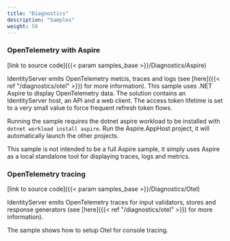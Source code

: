 ```yaml
---
title: "Diagnostics"
description: "Samples"
weight: 50
---
```


### OpenTelemetry with Aspire
[link to source code]({{< param samples_base >}}/Diagnostics/Aspire)

IdentityServer emits OpenTelemetry metcis, traces and logs (see [here]({{< ref "/diagnostics/otel" >}}) for more information). This sample uses .NET Aspire to
display OpenTelemetry data. The solution contains an IdentityServer host, an API and a web client. The access token lifetime is set to a very small value to
force frequent refresh token flows.

Running the sample requires the dotnet aspire workload to be installed with `dotnet workload install aspire`. Run the Aspire.AppHost project, it will automatically
launch the other projects.

This sample is not intended to be a full Aspire sample, it simply uses Aspire as a local standalone tool for displaying traces, logs and metrics.

### OpenTelemetry tracing
[link to source code]({{< param samples_base >}}/Diagnostics/Otel)

IdentityServer emits OpenTelemetry traces for input validators, stores and response generators (see [here]({{< ref "/diagnostics/otel" >}}) for more information).

The sample shows how to setup Otel for console tracing.
